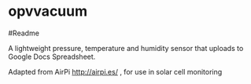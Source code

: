 opvvacuum
=========

#Readme

A lightweight pressure, temperature and humidity sensor that uploads to Google Docs Spreadsheet.

Adapted from AirPi http://airpi.es/ , for use in solar cell monitoring

